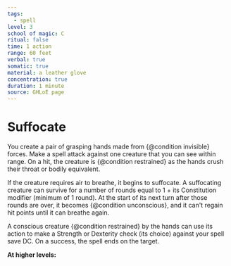 ```yaml
---
tags:
  - spell
level: 3
school of magic: C
ritual: false
time: 1 action
range: 60 feet
verbal: true
somatic: true
material: a leather glove
concentration: true
duration: 1 minute
source: GHLoE page 
---
```

# Suffocate
You create a pair of grasping hands made from {@condition invisible} forces. Make a spell attack against one creature that you can see within range. On a hit, the creature is {@condition restrained} as the hands crush their throat or bodily equivalent.

If the creature requires air to breathe, it begins to suffocate. A suffocating creature can survive for a number of rounds equal to 1 + its Constitution modifier (minimum of 1 round). At the start of its next turn after those rounds are over, it becomes {@condition unconscious}, and it can't regain hit points until it can breathe again.

A conscious creature {@condition restrained} by the hands can use its action to make a Strength or Dexterity check (its choice) against your spell save DC. On a success, the spell ends on the target.

**At higher levels:** 